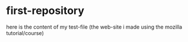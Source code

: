 # first-repository
here is the content of my test-file (the web-site i made using the mozilla tutorial/course)
